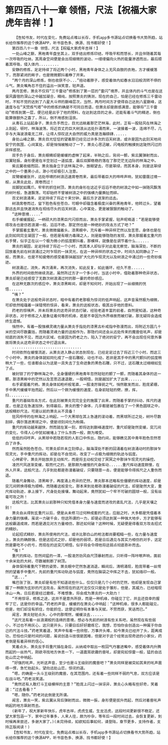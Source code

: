 # 第四百八十一章 领悟，尺法【祝福大家虎年吉祥！】
        【告知书友，时代在变化，免费站点难以长存，手机app多书源站点切换看书大势所趋，站长给你推荐的这个换源APP，听书音色多、换源、找书都好使！】
       第四百八十一章 领悟，尺法【祝福大家虎年吉祥！】
       一处山峰之巅，黑袍青年盘坐其上，双手结出修炼印结，呼吸平和而悠长，并且伴随着其每一次呼吸的吐纳，其周身空间便是会出现细微的波动，一缕缕偏向火热的能量渗透而出，最后顺着其呼吸，侵入体内.........
       安静的修炼，足足持续了将近两个小时，黑袍青年身体之上无风自鼓的衣袍，方才缓缓落下，而那紧闭的眸子，也是微微颤抖着睁了开来。
       “两个月的深山修炼，倒也收获不小...”扭动着脖子，感受着体内如春水汩汩般流转不停的斗气，萧炎嘴角忍不住的溢出一抹笑意，轻声道。
       两月苦修，萧炎不仅将“三千雷动”修炼到了第一层的“雷闪”境界，并且体内的斗气也是在这餐风露宿的深山之中越加凝合，精纯，按照萧炎的猜测，现在的自己，怕是已经在修炼三千雷动时，不知不觉的达到了八星大斗师的巅峰层次，当然，两月时间方才使得自己达到八星巅峰，这速度与在“天焚炼气塔”中的修炼的确是不可同日而语，但萧炎却是颇感满意，能够将“三千雷动”修炼到第一层，便已经是出乎了他的预料，在达到这目的之余，还能有着斗气的精进，倒也能算做额外之喜了，所以，倒不用感到沮丧。
       从青石上站起身子，萧炎负手而立，目光远眺着那茫茫林海，此时，正有一股轻风在林海之上刮起，顿时，林海波荡，将近百丈的巨大树浪从远处扑涌而来，一波接着一波，连绵不尽，几乎与大海波浪毫无二样，让得人惊叹这大自然的威力真是浩瀚磅礴......
       身处山峰之巅，萧炎目光怔怔的望着那已经见过许多次的滔天树浪，或许是因为此刻天地间安宁的氛围，心间某处，却是悄悄被触动了一下，萧炎心思迅敏，闪电般的触摸到这陡然闪过的异样感觉。
       双手负于身后，萧炎眼睛却是缓缓的虚眯了起来，半晌之后，背间一颤，紫云翼弹射而出，双翼轻振，身形便是在半空划过一道弧度，最后双脚稳稳的落在了那茫茫无边际的林海之中。
       紫云翼收缩而回，萧炎独身立于这林海之中，放眼望去，尽是翠绿，而其本身，则是这翠绿之中的一个墨黑小点，渺小可却极引人注意。
       双臂缓缓张开，远处呼啸的树浪迅速席卷而来，最后带着巨大的哗哗声响，犹如雷霆过境一般，从萧炎此处，席卷而过！
       双脚犹如鹰爪，牢牢的抓住树顶，萧炎的身形在这近乎滔滔不绝的树浪之中如一抹随风飘荡的树叶般，急速飘荡，可却始终不曾被树浪之中的强横力量撕扯而碎。
       百丈树浪涌来，足足持续了将近十来分钟，最后方才逐渐的远去。
       树浪席卷而过，留下脸色有些苍白，可眼中却蕴含着极度兴奋的黑袍青年，他转过头，望着那远去并且快速消失在视线尽头的滔天树浪，心中某处，更是被狠狠的触动了。
       “这种意境.....”
       右手缓缓握起，一柄硕大的漆黑巨尺闪掠而出，萧炎手掌紧握，轻声呢喃道：“若是能够使得攻击也是仿若浪潮一般，滔滔不绝，那定然也是一种绝妙的攻击方式了吧？”
       手掌握着玄重尺，萧炎微微偏着头，漆黑眼中，充斥着一种异样茫然以及苦思，身体也是在此刻如同完全凝固了一般，但若是有眼力毒辣之人，则是能够隐隐的发现，萧炎那握着玄重尺的右手臂，似乎正在以一个极为微小的弧度颤抖着，那模样，就像是在调节着什么......
       萧炎的凝固，足足持续了将近一个小时，而其本人却似乎对此毫无察觉，脑海深处，不断的回放着先前在树浪涌过之时乍现的一抹灵光，在这一种异样的状态之中，时间久如同静止了一般，而萧炎，也是不知疲倦的感受着那抹越加扩大化的乍现灵光以及树浪之中涌过的一些奇妙痕迹。
       树浪涌过，消失，再次涌来，再次消失，如此反复，如此循环，经久不息......
       外界的时间依然继续流逝，虽然所过方才一个多小时，当这小时中，借助着那种奇异状态，萧炎却是已经感受了无数次树浪涌过时的那一霎的奇妙感应。
       在这种无数次的感应中，萧炎漆黑眸间，却是不知何时，开始出现了一丝细微的恍悟......
       “咦？”
       在萧炎处于这般奇异状态时，暗中有着药老那极为惊诧的低声响起，这声音虽然极为细微，可却依然暗蕴着一抹错愕的惊异，看来，萧炎的这般状态，极其出乎他的意料。
       药老的惊咦声，并未将萧炎的这奇异状态打破，经验老道丰富的前者，自然是知道，这种奇异状态，对于修炼之人是象征着何等的机缘，若是不幸因为外界缘故而被打破，那无疑将会造成终生遗憾。
       悄然中，有着一股强横灵魂力量从萧炎手指处的漆黑古朴戒指中弥漫而出，将附近方圆几十米的空间尽数囊括，而随着灵魂力量的这般作为，那隐约间还会从远处传来的魔兽低吼声，却是彻底的消失不见，而这片区域，也是因为药老之力，陷入了绝对的安宁，再不会出现任何意外事故将萧炎从这奇异状态之中打退出来。
       ...............................
       时间依然在缓慢流逝，从萧炎进入静止状态到现在，已经足足过去了将近三个小时，而这三个小时中，萧炎的身体就如同化成了一座石雕般，动也不动，若非是其手中的黑尺颤抖的弧度稍稍大了一些，任谁都会以为这是一具失去了生命迹象的黑色石雕，只不过，这石雕太过栩栩如生了点。
       被封锁了的宁静林海之中，全身僵硬的黑袍青年忽然轻轻的颤了一颤，而随着其身体的这一颤，那漆黑眸中的茫然以及苦思迅速退散，一股明悟，则是越加扩大了出来......
       右手紧握着尺柄，萧炎身体如枪杆般笔直，一股凌厉锋锐之气，悄然散发而出，脸庞紧绷，手中黑尺缓缓平抬而起，然后以一个颇为缓慢的速度，在身前轻轻的劈，撩，挥，扫.........
       重尺的基础攻击方式，在此刻被萧炎完完全全的施展了出来，而随着手掌的抖动，挥尺的速度，也是正在急速加快，到得最后，萧炎的整个身体，几乎都是被包裹在了一个黑色圆球之中，这般精妙尺法，可是以前的萧炎从不具备！
       狂风呼呼的在林海之上响起，一个大黑球在其上急速的滚动着，而黑球所过之处，树叶尽数刮碎，偶尔落进黑球之中，便是顷刻间化为粉屑。
       重尺的挥动越来越快，然而就在某一刻，即将达到巅峰速度时，重尺却是陡然变缓，突兀间的变化，令得人心中犹如被堵上了什么东西一般，颇为难受。
       低低的闷哼声，从黑球中若隐若现的人影口中传出，隐约间，能够瞧见其中青年脸色忽然苍白了许多。
       然而虽然脸色苍白，可萧炎却并未立刻停止，脑海深处不断的回涌着在树浪涌动时的那抹乍现灵光，手中重尺的挥动，却是在不自觉间，改变了一点极为细微的轨迹与弧度。
       心神紧守，萧炎开始放弃主动挥尺，而是将主动权交给了冥冥之中那抹乍现灵光的操控。
       凌厉尺风逐渐变缓，取而代之的，是那颇为缓慢的尺身挥动......重尺挥动速度颇慢，在外人开来，这般尺法，几乎到处都是弥漫着破绽，只要随意一击，便是能够令得挥尺之人重伤而退。
       随着尺身舞动，漆黑眸子，再度涌上奇异的茫然，萧炎那本还略有些僵硬的挥动速度，却是突兀间转换得极为顺畅，而随着这般变化，那本来到处都弥漫着破绽的尺法，却是陡然大变，重尺挥动轨迹，承上接下，尺身处处接壤，舞动起来，竟然犹如一个牢不可破的圆球一般，没有丝毫可攻之所！
       这般尺法，比其萧炎以前那种只知凭借本身力量与速度而进攻的紊乱尺法，几乎是天壤之别！
       萧炎自从得到玄重尺以后，便是从未修习过何种成套的尺法，应敌之时，大多都是凭借着本身力量的强横，虽说一力破千会，但这所谓的一力，却是必须达到某一种强大地步，方才能够有这般霸道成效，而若是遇见对方力量相仿，那还如何破？这种时候，无疑便是得看双方攻击招式的精妙。
       论起招式精妙，萧炎所使用的尺法，或许比那白山的枪法都尚要粗糙一些，在力量与速度上，萧炎的确颇强，但是这招式之妙，却是他的弱项，若是日后遇见与其实力相仿的对手，这定然是要吃不小的亏，而现在的这突兀明悟，似乎将会令得他将这弱点彻底弥补而去。
       “嗤！”
       重尺的挥动，忽然间猛的一滞，一股凌厉劲风自尺顶暴射而出，只听得一阵咔嚓声响，面前十余米处的大树，尽数被削断了树顶。
       身体保持着重尺下劈的姿势，萧炎眼中茫然急速消退，瞬间后，清明涌现，脸庞带着一丝愕然的望着手中重尺，先前的重尺挥动轨迹与弧度，竟然在脑袋之中挥之不去，犹如烙印一般。
       “这...”
       嘴巴张了张，萧炎却是有些不知道说些什么，仅仅只是几个小时的茫然，他却是发现自己掌握了一种颇为玄妙的尺法攻击，虽然现在的这尺法仅仅只是处于雏形，但是，其威力，已经暗现冰山一角，日后若是经过磨练，不难想象，将会成为萧炎的一大助力！
       “不用惊讶，修炼之途，这并不是意外所获，而是一种机缘，你碰见了它，并且还侥幸的握牢了它，这是你的幸运。”药老的声音，缓缓的在萧炎心中响起：“这种机缘，很多人都能碰见，但是，他们却没有抓住，你能抓住，这便证明你有本事与天赋，不劳而获，笑话而已。”
       闻言，萧炎轻轻点头，心中的那愕然，缓缓淡去......
       “这尺法有着一丝浪潮般的连绵的意境，想必与先前的树浪有些关系吧，虽然现在有些弱小，不过也不用灰心，这只是开头，只要日后好好磨练它，我想，恐怕你会创造出一种属于你自己的尺法斗技。”药老笑着道，笑声中有着一些欣慰，万事开头难，如今萧炎已经开了头，距离成功，恐怕也只是时间的问题，虽说创造斗技很是困难，但是对于这个经常出现奇迹的小家伙，药老倒是有着异样的信心。
       笑着点头，萧炎反手将重尺插在身后，从纳戒中取出一枚回气丹塞进嘴中，感受着体内升腾而起的一丝热气，刚欲寻找地方休息一下，一道震耳欲聋的兽吼，却是宛如惊雷一般，猛的自远处山峦之中响起。
       “好强的吼声，光听这声音，至少也是斗王级别的魔兽吧？”萧炎同样是被突如其来的吼声震得一愣，急忙抬起头，望向远处山峦，惊诧的道。
       “嗯，的确是一头斗王级别的魔兽，在其范围内，还有着一些同样不弱的气息，双方应该是在战斗吧。”药老淡笑道。
       “竟然还有人敢打斗王级模样的主意？”脸庞上闪过一抹讶异，萧炎心头略有些好奇，笑着道：“过去看看？”
       “嗯，随你。”药老对此倒是无所谓。
       闻言，萧炎一笑，紫云翼从背后弹射而出，微微一振，身形便是拔升而起，然后对着兽吼声响起的地方飙射而去。
       (新年了，祝大家新年快乐，虎年吉祥，虎虎生威，生龙活虎，这段时间更新很不稳定，还望大家包涵一下，家中过年事多，人来人往，颇为吵杂，等年后一段时间过去，会恢复更新，到时候再来尝还，多谢大家了。)(未完待续，如欲知后事如何，请登陆，章节更多，支持作者，支持正版阅读！)
       【告知书友，时代在变化，免费站点难以长存，手机app多书源站点切换看书大势所趋，站长给你推荐的这个换源APP，听书音色多、换源、找书都好使！】